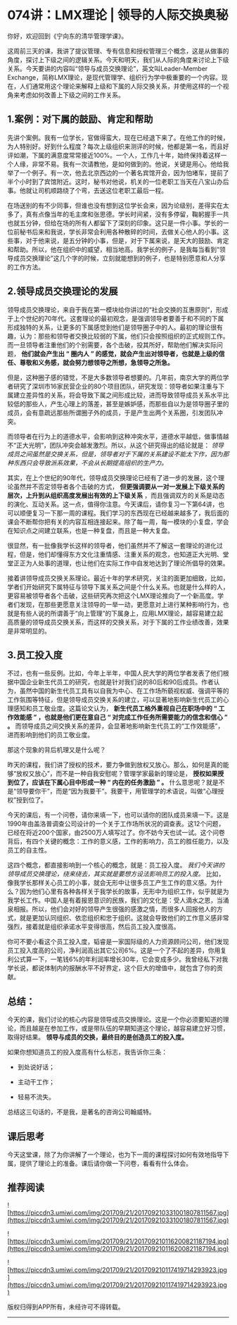 # 074讲：LMX理论 | 领导的人际交换奥秘

你好，欢迎回到《宁向东的清华管理学课》。

这周前三天的课，我讲了提议管理、专有信息和授权管理三个概念，这是从做事的角度，探讨上下级之间的逻辑关系。今天和明天，我们从人际的角度来讨论上下级关系。今天要讲的内容叫“领导与成员交换理论”，英文叫Leader-Member Exchange，简称LMX理论，是现代管理学、组织行为学中极重要的一个内容。现在，人们通常用这个理论来解释上级和下属的人际交换关系，并使用这样的一个视角来考虑如何改善上下级之间的工作关系。

## 1.案例：对下属的鼓励、肯定和帮助

先讲个案例。我有一位学长，官做得蛮大，现在已经退下来了。在他工作的时候，为人特别好。好到什么程度？每次上级组织来测评的时候，他都是第一名，而且好评如潮，下属的满意度常常接近100%。一个人，工作几十年，始终保持着这样一个人缘，非常不易。我有一次请教他，是如何做到的。他说，关键是用心。他给我举了一个例子。有一次，他去北京西边的一个著名宾馆开会，因为怕堵车，提前了半个小时到了宾馆附近。这时，秘书对他说，机关的一位老职工当天在八宝山办后事。他就让司机顺路绕了个弯，去送这位老职工最后一程。

在场送别的有不少同事，但谁也没有想到这位学长会来，因为论级别，差得实在太多了，真有点像当年的毛主席和张思德。学长时间紧，没有多停留，鞠躬握手一共也就五分钟，但给在场的所有人都留下了深刻的印象。这只是一件小事。学长的一位前秘书后来和我说，学长非常会利用各种散碎的时间，去做关心他人的小事。这些事，对于他来说，是五分钟的小事，但是，对于下属来说，是天大的鼓励、肯定和帮助。所以，他在组织中的威望，相当地高。我学长的例子，是我每当看到“领导成员交换理论”这几个字的时候，立刻就能想到的例子，也是特别愿意和人分享的工作方法。

## 2.领导成员交换理论的发展

领导成员交换理论，来自于我在第一模块给你讲过的“社会交换的互惠原则”，形成于上个世纪的70年代。这套理论的最初观念，是强调领导者要善于和不同的下属形成独特的关系，让更多的下属感觉到他们是领导圈子中的人。最初的理论很有趣，认为：那些和领导者交换比较弱的下属，他们只会按照组织的正式规则工作。而一旦领导者注重他们的个别需要，各个击破，投其所好，帮助他们解决实际问题， **他们就会产生出 “ 圈内人 ” 的感觉，就会产生出对领导者，也就是上级的信任、尊敬和义务感，就会努力想领导之所想，急领导之所急。**

但是，这种圈子感的错觉，不是大多数领导者想要的。几年前，南京大学的两位学者研究了深圳市16家民营企业的80个项目团队，研究发现：领导者如果注重与下属建立差异性的关系，将会导致下属之间形成比较，进而导致领导成员关系水平比较低的那些人，产生心理上的落差，甚至是嫉妒感，而那些自以为是领导圈子里的成员，会有意疏远那些所谓圈子外的成员，于是产生出两个关系圈，引发团队冲突。

而领导者在行为上的道德水平，会影响到这种冲突水平，道德水平越低，做事情越不“正大光明”，团队冲突会越发激烈。所以，从这个研究得出的结论就是： *领导成员之间虽然是交换关系，但是，领导者对于下属的关系建设不能太下作，因为那种东西只会导致派系效果，不会从长期提高组织的生产力。*

其实，在上个世纪的90年代，领导成员交换理论已经有了进一步的发展，这个理论虽然并不否定领导者各个击破的方式， **但更强调要从一对一发展上下级关系的层次，上升到从组织高度发展出有效的上下级关系** ，而且强调双方的关系是动态的演化、互动关系。这一点，值得你注意。今天课后，请你复习一下第64讲，也可以顺便复习一下那一周的课程。我们学习的东西现在已经越来越多了，我后面的课会不断帮你把有关的内容互相连接起来。除了每一周，每一模块的小复盘，学会在知识点之间建立联系，也是一种复盘，而且是一种大复盘。

很显然，有一批像我学长这样的领导者，他们虽然并不了解这一套理论的进化过程，但是，他们却懂得东方文化注重情感、注重关系的观念，也知道正大光明、堂堂正正为人处事的道理，也让他们在实际工作中自发地达到了理论所倡导的效果。

接着讲领导成员交换关系理论。最近十年的学术研究，关注的面更加细致，比如，学者们开始研究下属特征与领导下属关系之间是个什么关系。也就是什么样的人，更容易被领导者各个击破，这些研究再次把这个LMX理论推向了一个新高度。学者们发现，在那些更愿意关注领导的一举一动，更愿意对上进行某种影响行为，也就是有些人说的所谓善于“向上管理”的下属身上，应用LMX理论，越容易建立起高质量的领导成员交换关系，而这样的交换关系，对于下属的工作业绩改善，效果是非常明显的。

## 3.员工投入度

不过，也有一些反例。比如，今年上半年，中国人民大学的两位学者发表了他们根据中国企业新生代员工的研究，也就是针对我们说的80后和90后成员。作者认为，虽然中国的新生代员工具有以自我为中心、在工作场所藐视权威、强调平等的工作氛围等特征，但是领导成员交换关系的建立，可以显著地影响新生代员工的心理感知和员工敬业度。这篇论文认为， **新生代员工格外重视自己在职场中的 “ 工作效能感 ” ，也就是他们更在意自己 “ 对完成工作任务所需要能力的信念和信心 ” 。** 而领导成员之间交换关系的差异，会显著地影响新生代员工的“工作效能感”，进而影响到他们的员工敬业度。

那这个现象的背后机理又是什么呢？

昨天的课程，我们讲了授权的技术，要力争做到放权又放心。那么，如何是真的能够“放权又放心”，而不是一种自我安慰呢？管理学家最新的理论是， **授权如果授到位了，应该在下属心目中形成一种 “ 内在的任务激励 ” 。** 什么意思呢？就是不是“领导要你干”，而是“因为我要干”。我要干，用管理学的术语说，叫做“心理授权”授到位了。

今天的课后，有一个问卷，请你来填一下，也可以请你的团队成员来填一下。这是1990年由盖洛普调查公司设计的一个关于工作场所状况的调查表。这12个问题，已经在将近200个国家，由2500万人填写过了。你不妨今天也试一试。这个问卷背后，有四个关键的概念：工作的意义感，工作的影响力，员工的胜任能力，以及员工的自主性。

这四个概念，都直接影响到一个核心的概念，就是：员工投入度。 *我们今天讲的领导成员交换理论，绕来绕去，其实就是要想方设法影响员工的投入度。* 比如，像我学长那样关心员工的小事，就会无形中让很多员工产生工作的意义感。为什么？因为他们心里有各种各样关于我学长的故事，无形中为组织工作，似乎就是为我学长工作。中国人是有着报恩意识的民族，我们的文化是：受人滴水之恩，当涌泉相报。所以，他们会对好的领导产生很强的感激之情，而很多人回报他人的方式，就是更加认同组织、依恋组织和忠于组织。这就会导致他们的工作意义感非常强烈，接着就是组织承诺水平变得很高，然后员工投入度很高。

你可不要小看这个员工投入度，韬睿是一家国际级的人力资源顾问公司，他们发现员工投入度高的公司，净利润高出其它公司6%。这是一个了不起的差异，你用复利公式算一下，一笔钱6%的年利润率增长30年，它会变成多少。我曾经私下对我学长说，都说体制内的报酬水平不好界定，这个巨大的增值中，就包含了你的贡献。

## 总结：

今天的课，我们讨论的核心内容是领导成员交换理论。这是一个你必须要知道的理论，而且越是在参加工作，或是带队伍的早期知道这个理论，越容易建立好习惯，取得好结果。 **领导与成员的交换，最终目的是创造员工的投入度。**

如果你想知道员工的投入度高有什么标志，我告诉你三条：

* 到处说好话；

* 主动干工作；

* 轻易不流失。

总结这三句话的，不是我，是著名的咨询公司翰威特。

## 课后思考

今天这堂课，除了为你讲解了一个理论，也为下一周的课程探讨如何有效地指导下属，提供了理论上的准备。课后请你做一下问卷，看看有什么体会。

## 推荐阅读

![https://piccdn3.umiwi.com/img/201709/21/201709210331001807811567.jpg](https://piccdn3.umiwi.com/img/201709/21/201709210331001807811567.jpg)

![https://piccdn3.umiwi.com/img/201709/21/201709210116200821187194.jpg](https://piccdn3.umiwi.com/img/201709/21/201709210116200821187194.jpg)

![https://piccdn3.umiwi.com/img/201709/21/201709210117419714293923.jpg](https://piccdn3.umiwi.com/img/201709/21/201709210117419714293923.jpg)

版权归得到APP所有，未经许可不得转载。

---
